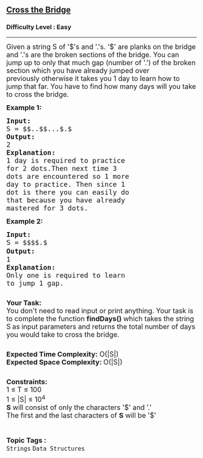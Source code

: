 <h2><a href="https://www.geeksforgeeks.org/problems/cross-the-bridge4916/1?page=7&category=Arrays,Strings&difficulty=Easy&sortBy=accuracy">Cross the Bridge</a></h2><h3>Difficulty Level : Easy</h3><hr><div class="problems_problem_content__Xm_eO"><p><span style="font-size:18px">Given a string&nbsp;S of '$'s and '.'s. '$' are planks on the bridge and '.'s are the broken sections of the bridge. You can jump up to only that much gap (number of '.')&nbsp;of the broken section which you have already jumped over previously&nbsp;otherwise it takes you 1 day to learn how to jump that far.&nbsp;You have to find how many days will you take to cross the bridge.</span></p>

<p><strong><span style="font-size:18px">Example 1:</span></strong></p>

<pre><span style="font-size:18px"><strong>Input:</strong>
S = $$..$$...$.$</span><span style="font-size:18px">
<strong>Output:</strong>
2
<strong>Explanation:</strong>
1 day is required to practice
for 2 dots.Then next time 3 
dots are encountered so 1 more
day to practice. Then since 1 
dot is there you can easily do
that because you have already 
mastered for 3 dots.</span>
</pre>

<p><strong><span style="font-size:18px">Example 2:</span></strong></p>

<pre><span style="font-size:18px"><strong>Input:</strong>
S = $$$$.$
<strong>Output:</strong></span><span style="font-size:20px">
</span><span style="font-size:18px">1
<strong>Explanation:
</strong>Only one is required to learn
to jump 1 gap.</span>
</pre>

<p><br>
<span style="font-size:18px"><strong>Your Task:</strong><br>
You don't need to read input or print anything. Your task is to complete the function&nbsp;<strong>findDays()</strong>&nbsp;which takes the string S<strong>&nbsp;</strong>as input&nbsp;parameters&nbsp;and returns&nbsp;the total number of days you would take to cross the bridge.</span><br>
&nbsp;</p>

<p><span style="font-size:18px"><strong>Expected Time Complexity:</strong> O(|S|)<br>
<strong>Expected Space Complexity: </strong>O(|S|)</span><br>
&nbsp;</p>

<p><span style="font-size:18px"><strong>Constraints:</strong><br>
1 ≤ T ≤ 100<br>
1 ≤ |S| ≤ 10<sup>4</sup><br>
<strong>S</strong> will consist of only the characters '$' and '.'<br>
The first and the last characters of <strong>S</strong> will be '$'</span></p>
</div><br><p><span style=font-size:18px><strong>Topic Tags : </strong><br><code>Strings</code>&nbsp;<code>Data Structures</code>&nbsp;